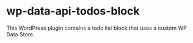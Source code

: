 # wp-data-api-todos-block
This WordPress plugin contains a todo list block that uses a custom WP Data Store.
